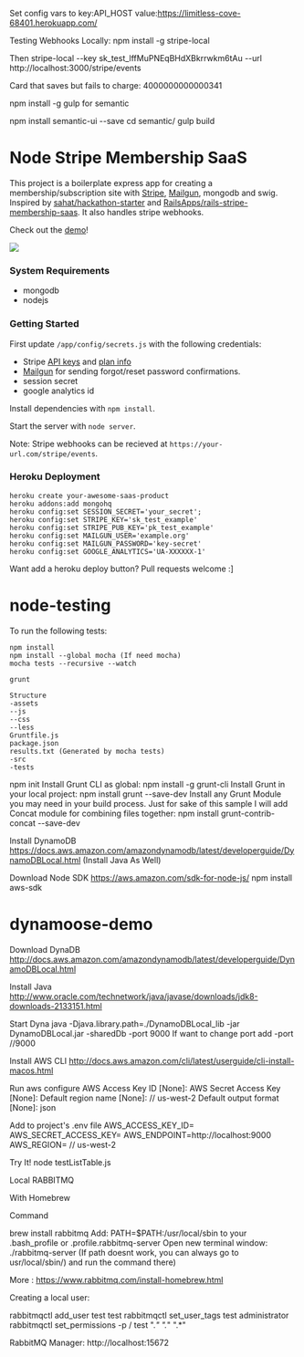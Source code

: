 Set config vars to
key:API_HOST value:https://limitless-cove-68401.herokuapp.com/

Testing Webhooks Locally:
 npm install -g stripe-local

 Then
 stripe-local --key sk_test_lffMuPNEqBHdXBkrrwkm6tAu --url http://localhost:3000/stripe/events


Card that saves but fails to charge:
4000000000000341


npm install -g gulp for semantic

npm install semantic-ui --save
cd semantic/
gulp build

# Node Stripe Membership SaaS

This project is a boilerplate express app for creating a membership/subscription site with [Stripe](https://stripe.com), [Mailgun](https://mailgun.com/signup), mongodb and swig. Inspired by [sahat/hackathon-starter](https://github.com/sahat/hackathon-starter) and [RailsApps/rails-stripe-membership-saas](https://github.com/RailsApps/rails-stripe-membership-saas). It also handles stripe webhooks.

Check out the [demo](https://node-stripe-membership-saas.herokuapp.com/dashboard)!

<a href="https://node-stripe-membership-saas.herokuapp.com/dashboard">
    <img src="https://a16545fb495c8760fb33-4cec33efbe2744e99ba863e52edb2075.ssl.cf2.rackcdn.com/stripe-membership-app-screenshot.png">
</a>

### System Requirements

- mongodb
- nodejs

### Getting Started

First update `/app/config/secrets.js` with the following credentials:

- Stripe [API keys](https://dashboard.stripe.com/account/apikeys) and [plan info](https://dashboard.stripe.com/test/plans)
- [Mailgun](https://mailgun.com/signup) for sending forgot/reset password confirmations.
- session secret
- google analytics id

Install dependencies with `npm install`.

Start the server with `node server`.

Note: Stripe webhooks can be recieved at `https://your-url.com/stripe/events`.

### Heroku Deployment

```
heroku create your-awesome-saas-product
heroku addons:add mongohq
heroku config:set SESSION_SECRET='your_secret';
heroku config:set STRIPE_KEY='sk_test_example'
heroku config:set STRIPE_PUB_KEY='pk_test_example'
heroku config:set MAILGUN_USER='example.org'
heroku config:set MAILGUN_PASSWORD='key-secret'
heroku config:set GOOGLE_ANALYTICS='UA-XXXXXX-1'
```

Want add a heroku deploy button? Pull requests welcome :]



# node-testing

To run the following tests:

```
npm install
npm install --global mocha (If need mocha)
mocha tests --recursive --watch

grunt

Structure
-assets
--js
--css
--less
Gruntfile.js
package.json
results.txt (Generated by mocha tests)
-src
-tests
```

npm init
Install Grunt CLI as global:
npm install -g grunt-cli
Install Grunt in your local project:
npm install grunt --save-dev
Install any Grunt Module you may need in your build process. Just for sake of this sample I will add Concat module for combining files together:
npm install grunt-contrib-concat --save-dev

Install DynamoDB
https://docs.aws.amazon.com/amazondynamodb/latest/developerguide/DynamoDBLocal.html
(Install Java As Well)

Download Node SDK
https://aws.amazon.com/sdk-for-node-js/
npm install aws-sdk












# dynamoose-demo

Download DynaDB
http://docs.aws.amazon.com/amazondynamodb/latest/developerguide/DynamoDBLocal.html

Install Java
http://www.oracle.com/technetwork/java/javase/downloads/jdk8-downloads-2133151.html

Start Dyna
java -Djava.library.path=./DynamoDBLocal_lib -jar DynamoDBLocal.jar -sharedDb -port 9000
If want to change port add -port <PORT NUMBER> //9000


Install AWS CLI
http://docs.aws.amazon.com/cli/latest/userguide/cli-install-macos.html

Run
aws configure
AWS Access Key ID [None]: <YOUR MADE UP ID>
AWS Secret Access Key [None]: <YOUR MADE UP KEY>
Default region name [None]: <YOUR REGION> // us-west-2
Default output format [None]: json

Add to project's .env file
AWS_ACCESS_KEY_ID=<YOUR MADE UP ID>
AWS_SECRET_ACCESS_KEY=<YOUR MADE UP KEY>
AWS_ENDPOINT=http://localhost:9000
AWS_REGION= <YOUR REGION> // us-west-2

Try It!
node testListTable.js









Local RABBITMQ

With Homebrew

Command

brew install rabbitmq
Add: PATH=$PATH:/usr/local/sbin to your .bash_profile or .profile.rabbitmq-server
Open new terminal window:
./rabbitmq-server
(If path doesnt work, you can always go to usr/local/sbin/) and run the command there)

More : https://www.rabbitmq.com/install-homebrew.html

Creating a local user:

rabbitmqctl add_user test test
rabbitmqctl set_user_tags test administrator
rabbitmqctl set_permissions -p / test ".*" ".*" ".*"

RabbitMQ Manager:
http://localhost:15672
